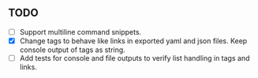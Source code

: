 ## TODO
   - [ ] Support multiline command snippets.
   - [x] Change tags to behave like links in exported yaml and json files. Keep console output of tags as string.
   - [ ] Add tests for console and file outputs to verify list handling in tags and links.
